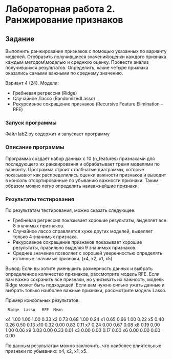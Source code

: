 # Лабораторная работа 2. Ранжирование признаков
## Задание
Выполнить ранжирование признаков с помощью указанных по варианту моделей. 
Отобразить получившиеся значения\оценки каждого признака каждым методом\моделью и среднюю оценку. 
Провести анализ получившихся результатов. Определить, какие четыре признака оказались самыми важными по среднему значению.

Вариант 4 (24).
Модели:
* Гребневая регрессия (Ridge)
* Случайное Лассо (RandomizedLasso)
* Рекурсивное сокращение признаков (Recursive Feature Elimination – RFE) 

### Запуск программы
Файл lab2.py содержит и запускает программу

### Описание программы
Программа создаёт набор данных с 10 (n_features) признаками для последующего их ранжирования и обрабатывает тремя моделями по варианту.
Программа строит столбчатые диаграммы, которые показывают как распределились оценки важности признаков и выводит в консоль отсортированные по убыванию важности признаки.
Таким образом можно легко определить наиважнейшие признаки.

### Результаты тестирования
По результатам тестирования, можно сказать следующее:
* Гребневая регрессия показывает хорошие результаты, выделяет все 8 значимых признаков.
* Случайное лассо справляется хуже других моделей, выделяет только 4 значимых признака.
* Рекурсивное сокращение признаков показывает хорошие результаты, правильно выделяя 9 значимых признаков.
* Среднее значение позволяет c хорошей уверенностью определять истинные значимые признаки. (x4, x2, x1, x5)

Вывод:
Если вы хотите уменьшить размерность данных и выбрать определенное количество признаков, рассмотрите модель RFE.
Если вам важно сохранить все признаки, но учитывать их важность, модель Ridge может быть подходящей.
Если вам нужно сильно ужать данные и выбрать только наиболее важные признаки, рассмотрите модель Lasso.

Пример консольных результатов:

     Ridge  Lasso   RFE  Mean
x4    1.00   1.00  1.00  0.33
x2    0.73   0.68  1.00  0.24
x1    0.65   0.66  1.00  0.22
x5    0.40   0.26  0.50  0.13
x10   0.32   0.00  0.83  0.11
x7    0.24   0.00  0.67  0.08
x8    0.19   0.00  1.00  0.06
x9    0.03   0.00  0.33  0.01
x3    0.00   0.00  0.17  0.00
x6    0.00   0.00  0.00  0.00

По данным результатам можно заключить, что наиболее влиятельные признаки по убыванию: x4, x2, x1, x5.